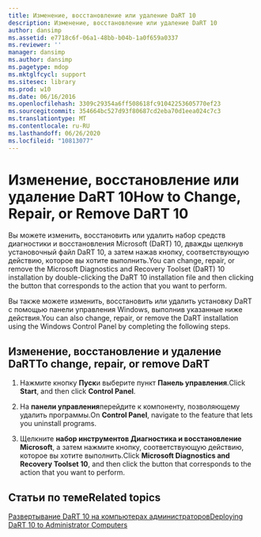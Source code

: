```yaml
---
title: Изменение, восстановление или удаление DaRT 10
description: Изменение, восстановление или удаление DaRT 10
author: dansimp
ms.assetid: e7718c6f-06a1-48bb-b04b-1a0f659a0337
ms.reviewer: ''
manager: dansimp
ms.author: dansimp
ms.pagetype: mdop
ms.mktglfcycl: support
ms.sitesec: library
ms.prod: w10
ms.date: 06/16/2016
ms.openlocfilehash: 3309c29354a6ff508618fc91042253605770ef23
ms.sourcegitcommit: 354664bc527d93f80687cd2eba70d1eea024c7c3
ms.translationtype: MT
ms.contentlocale: ru-RU
ms.lasthandoff: 06/26/2020
ms.locfileid: "10813077"
---
```

# <span data-ttu-id="53a58-103">Изменение, восстановление или удаление DaRT 10</span><span class="sxs-lookup"><span data-stu-id="53a58-103">How to Change, Repair, or Remove DaRT 10</span></span>


<span data-ttu-id="53a58-104">Вы можете изменить, восстановить или удалить набор средств диагностики и восстановления Microsoft (DaRT) 10, дважды щелкнув установочный файл DaRT 10, а затем нажав кнопку, соответствующую действию, которое вы хотите выполнить.</span><span class="sxs-lookup"><span data-stu-id="53a58-104">You can change, repair, or remove the Microsoft Diagnostics and Recovery Toolset (DaRT) 10 installation by double-clicking the DaRT 10 installation file and then clicking the button that corresponds to the action that you want to perform.</span></span>

<span data-ttu-id="53a58-105">Вы также можете изменить, восстановить или удалить установку DaRT с помощью панели управления Windows, выполнив указанные ниже действия.</span><span class="sxs-lookup"><span data-stu-id="53a58-105">You can also change, repair, or remove the DaRT installation using the Windows Control Panel by completing the following steps.</span></span>

## <span data-ttu-id="53a58-106">Изменение, восстановление и удаление DaRT</span><span class="sxs-lookup"><span data-stu-id="53a58-106">To change, repair, or remove DaRT</span></span>


1.  <span data-ttu-id="53a58-107">Нажмите кнопку **Пуск**и выберите пункт **Панель управления**.</span><span class="sxs-lookup"><span data-stu-id="53a58-107">Click **Start**, and then click **Control Panel**.</span></span>

2.  <span data-ttu-id="53a58-108">На **панели управления**перейдите к компоненту, позволяющему удалить программы.</span><span class="sxs-lookup"><span data-stu-id="53a58-108">On **Control Panel**, navigate to the feature that lets you uninstall programs.</span></span>

3.  <span data-ttu-id="53a58-109">Щелкните **набор инструментов Диагностика и восстановление Microsoft**, а затем нажмите кнопку, соответствующую действию, которое вы хотите выполнить.</span><span class="sxs-lookup"><span data-stu-id="53a58-109">Click **Microsoft Diagnostics and Recovery Toolset 10**, and then click the button that corresponds to the action that you want to perform.</span></span>

## <span data-ttu-id="53a58-110">Статьи по теме</span><span class="sxs-lookup"><span data-stu-id="53a58-110">Related topics</span></span>


[<span data-ttu-id="53a58-111">Развертывание DaRT 10 на компьютерах администраторов</span><span class="sxs-lookup"><span data-stu-id="53a58-111">Deploying DaRT 10 to Administrator Computers</span></span>](deploying-dart-10-to-administrator-computers.md)

 

 





